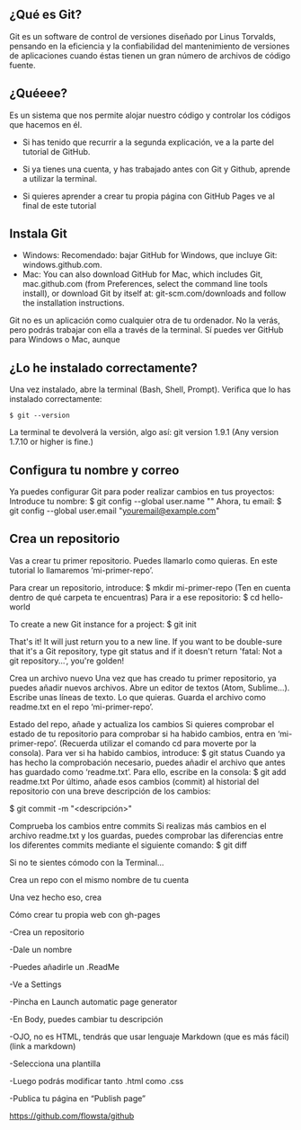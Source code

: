 ## ¿Qué es Git?

Git es un software de control de versiones diseñado por Linus Torvalds, pensando en la eficiencia y la confiabilidad del mantenimiento de versiones de aplicaciones cuando éstas tienen un gran número de archivos de código fuente.

## ¿Quéeee?

Es un sistema que nos permite alojar nuestro código y controlar los códigos que hacemos en él.

- Si has tenido que recurrir a la segunda explicación, ve a la parte del tutorial de GitHub.

- Si ya tienes una cuenta, y has trabajado antes con Git y Github, aprende a utilizar la terminal.

- Si quieres aprender a crear tu propia página con GitHub Pages ve al final de este tutorial

## Instala Git

- Windows: Recomendado: bajar GitHub for Windows, que incluye Git: windows.github.com. 
- Mac: You can also download GitHub for Mac, which includes Git, mac.github.com (from Preferences, select the command line tools install), or
download Git by itself at: git-scm.com/downloads and follow the installation instructions.

Git no es un aplicación como cualquier otra de tu ordenador. No la verás, pero podrás trabajar con ella a través de la terminal. Sí puedes ver GitHub para Windows o Mac, aunque


## ¿Lo he instalado correctamente?

Una vez instalado, abre la terminal (Bash, Shell, Prompt). Verifica que lo has instalado correctamente:

	$ git --version

La terminal te devolverá la versión, algo así:
git version 1.9.1
(Any version 1.7.10 or higher is fine.)

## Configura tu nombre y correo

Ya puedes configurar Git para poder realizar cambios en tus proyectos:
Introduce tu nombre:
$ git config --global user.name "<Your Name>"
Ahora, tu email:
$ git config --global user.email "<youremail@example.com>"

## Crea un repositorio

Vas a crear tu primer repositorio. Puedes llamarlo como quieras. En este tutorial lo llamaremos ‘mi-primer-repo’.

Para crear un repositorio, introduce:
	$ mkdir mi-primer-repo
(Ten en cuenta dentro de qué carpeta te encuentras)
Para ir a ese repositorio:
$ cd hello-world

To create a new Git instance for a project:
$ git init

That's it! It will just return you to a new line. If you want to be double-sure that it's a Git repository, type git status and if it doesn't return 'fatal: Not a git repository...', you're golden!

Crea un archivo nuevo
Una vez que has creado tu primer repositorio, ya puedes añadir nuevos archivos.
Abre un editor de textos (Atom, Sublime…). Escribe unas líneas de texto. Lo que quieras. Guarda el archivo como readme.txt en el repo ‘mi-primer-repo’.

Estado del repo, añade y actualiza los cambios
Si quieres comprobar el estado de tu repositorio para comprobar si ha habido cambios, entra en ‘mi-primer-repo’. (Recuerda utilizar el comando cd para moverte por la consola). Para ver si ha habido cambios, introduce:
$ git status
Cuando ya has hecho la comprobación necesario, puedes añadir el archivo que antes has guardado como ‘readme.txt’. Para ello, escribe en la consola:
$ git add readme.txt
Por último, añade esos cambios (commit) al historial del repositorio con una breve descripción de los cambios:

$ git commit -m "<descripción>"

Comprueba los cambios entre commits
Si realizas más cambios en el archivo readme.txt y los guardas, puedes comprobar las diferencias entre los diferentes commits mediante el siguiente comando:
$ git diff










Si no te sientes cómodo con la Terminal…

Crea un repo con el mismo nombre de tu cuenta

Una  vez hecho eso, crea 



Cómo crear tu propia web con gh-pages


-Crea un repositorio

-Dale un nombre

-Puedes añadirle un .ReadMe

-Ve a Settings

-Pincha en Launch automatic page generator

-En Body, puedes cambiar tu descripción

-OJO, no es HTML, tendrás que usar lenguaje Markdown (que es más fácil)
(link a markdown)

-Selecciona una plantilla

-Luego podrás modificar tanto .html como .css

-Publica tu página en “Publish page”



https://github.com/flowsta/github


